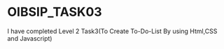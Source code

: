 # OIBSIP_TASK03
I have completed Level 2 Task3(To Create To-Do-List By using Html,CSS and Javascript)
